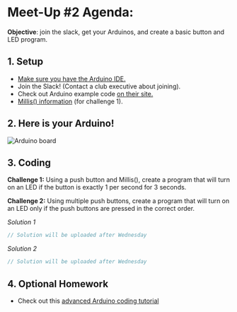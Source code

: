 # Meet-Up #2 Agenda:

**Objective**: join the slack, get your Arduinos, and create a basic button and LED program.

## 1. Setup
* [Make sure you have the Arduino IDE.](https://www.arduino.cc/en/Main/Software)
* Join the Slack! (Contact a club executive about joining).
* Check out Arduino example code [on their site.](https://www.arduino.cc/en/Tutorial/BuiltInExamples)
* [Millis() information](https://www.arduino.cc/reference/en/language/functions/time/millis/) (for challenge 1).

## 2. Here is your Arduino!
![Arduino board](http://www.robocircuits.com/wp-content/uploads/2018/02/042014_1355_ArduinoGett1.png)

## 3. Coding
**Challenge 1:**
Using a push button and Millis(), create a program that will turn on an LED if the button is exactly 1 per second for 3 seconds.

**Challenge 2:**
Using multiple push buttons, create a program that will turn on an LED only if the push buttons are pressed in the correct order.

*Solution 1*

```c++
// Solution will be uploaded after Wednesday
```

*Solution 2*

```c++
// Solution will be uploaded after Wednesday
```

## 4. Optional Homework
* Check out this [advanced Arduino coding tutorial](https://www.youtube.com/watch?v=ZARTUnVUYT0&list=PLwnMi_b_qu7sfMQcoN8u7fiYEr1-vZYn_&index=9)
